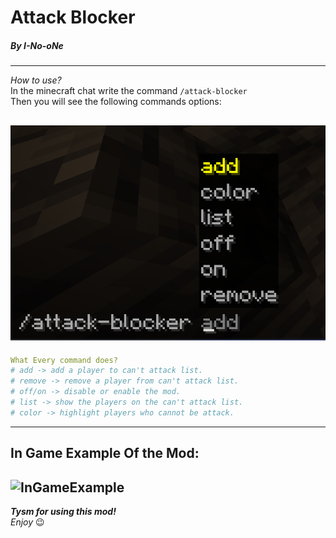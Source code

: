 #  Attack Blocker
##### *By I-No-oNe*
------------------------------

*How to use?*\
In the minecraft chat write the command `/attack-blocker`\
Then you will see the following commands options:

![commandsExample](assets/commandsExample.png)
-------------------------
```yaml
What Every command does?
# add -> add a player to can't attack list.
# remove -> remove a player from can't attack list.
# off/on -> disable or enable the mod.
# list -> show the players on the can't attack list.
# color -> highlight players who cannot be attack.
```

-----------------------
## In Game Example Of the Mod:
![InGameExample](assets/InGameExample.gif)
-------------------------------
***Tysm for using this mod!***\
*Enjoy* 😉
